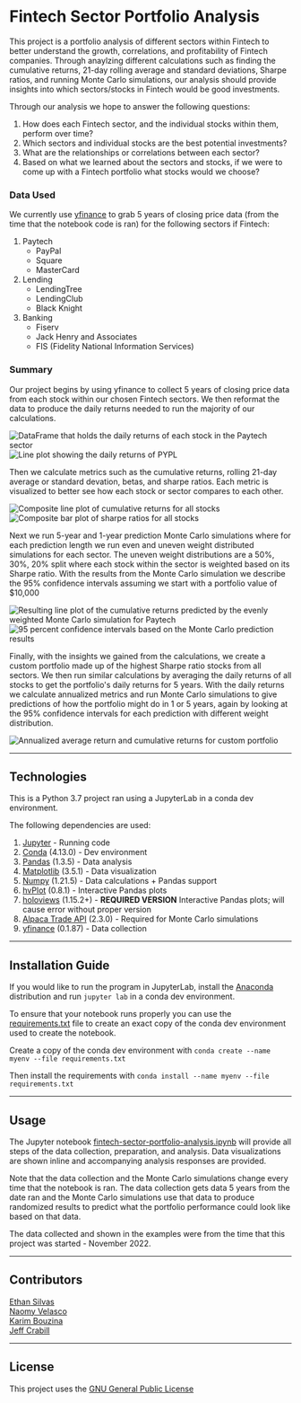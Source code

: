 # Fintech Sector Portfolio Analysis 

This project is a portfolio analysis of different sectors within Fintech to better understand the growth, correlations, and profitability of Fintech companies. Through anaylzing different calculations such as finding the cumulative returns, 21-day rolling average and standard deviations, Sharpe ratios, and running Monte Carlo simulations, our analysis should provide insights into which sectors/stocks in Fintech would be good investments. 

Through our analysis we hope to answer the following questions: 
1. How does each Fintech sector, and the individual stocks within them, perform over time?
2. Which sectors and individual stocks are the best potential investments? 
3. What are the relationships or correlations between each sector? 
4. Based on what we learned about the sectors and stocks, if we were to come up with a Fintech portfolio what stocks would we choose?

### Data Used
We currently use [yfinance](https://pypi.org/project/yfinance/) to grab 5 years of closing price data (from the time that the notebook code is ran) for the following sectors if Fintech: 
    
1. Paytech
    * PayPal 
    * Square
    * MasterCard
2. Lending
    * LendingTree
    * LendingClub
    * Black Knight
3. Banking
    * Fiserv
    * Jack Henry and Associates
    * FIS (Fidelity National Information Services)

### Summary

Our project begins by using yfinance to collect 5 years of closing price data from each stock within our chosen Fintech sectors. We then reformat the data to produce the daily returns needed to run the majority of our calculations. 

![DataFrame that holds the daily returns of each stock in the Paytech sector](/Resources/Images/paytech-daily-df.png)
![Line plot showing the daily returns of PYPL](/Resources/Images/paytech_daily_plot.png)

Then we calculate metrics such as the cumulative returns, rolling 21-day average or standard devation, betas, and sharpe ratios. Each metric is visualized to better see how each stock or sector compares to each other. 

![Composite line plot of cumulative returns for all stocks](/Resources/Images/all-sectors-cumulative-returns.png)
![Composite bar plot of sharpe ratios for all stocks](/Resources/Images/all-sectors-sharpe-ratios.png)

Next we run 5-year and 1-year prediction Monte Carlo simulations where for each prediction length we run even and uneven weight distributed simulations for each sector. The uneven weight distributions are a 50%, 30%, 20% split where each stock within the sector is weighted based on its Sharpe ratio. With the results from the Monte Carlo simulation we describe the 95% confidence intervals assuming we start with a portfolio value of $10,000

![Resulting line plot of the cumulative returns predicted by the evenly weighted Monte Carlo simulation for Paytech](/Resources/Images/mc-even-weight.png)
![95 percent confidence intervals based on the Monte Carlo prediction results](/Resources/Images/mc-confidence-interval.png)

Finally, with the insights we gained from the calculations, we create a custom portfolio made up of the highest Sharpe ratio stocks from all sectors. We then run similar calculations by averaging the daily returns of all stocks to get the portfolio's daily returns for 5 years. With the daily returns we calculate annualized metrics and run Monte Carlo simulations to give predictions of how the portfolio might do in 1 or 5 years, again by looking at the 95% confidence intervals for each prediction with different weight distribution. 

![Annualized average return and cumulative returns for custom portfolio](/Resources/Images/custom-portfolio-annualized.png)

---

## Technologies

This is a Python 3.7 project ran using a JupyterLab in a conda dev environment. 

The following dependencies are used: 
1. [Jupyter](https://jupyter.org/) - Running code 
2. [Conda](https://github.com/conda/conda) (4.13.0) - Dev environment
3. [Pandas](https://github.com/pandas-dev/pandas) (1.3.5) - Data analysis
4. [Matplotlib](https://github.com/matplotlib/matplotlib) (3.5.1) - Data visualization
5. [Numpy](https://numpy.org/) (1.21.5) - Data calculations + Pandas support
6. [hvPlot](https://hvplot.holoviz.org/index.html) (0.8.1) - Interactive Pandas plots 
7. [holoviews](https://holoviews.org/) (1.15.2+) - **REQUIRED VERSION** Interactive Pandas plots; will cause error without proper version
8. [Alpaca Trade API](https://alpaca.markets/docs/trading/) (2.3.0) - Required for Monte Carlo simulations
9. [yfinance](https://pypi.org/project/yfinance/) (0.1.87) - Data collection

---

## Installation Guide

If you would like to run the program in JupyterLab, install the [Anaconda](https://www.anaconda.com/products/distribution) distribution and run `jupyter lab` in a conda dev environment.

To ensure that your notebook runs properly you can use the [requirements.txt](/Resources/requirements.txt) file to create an exact copy of the conda dev environment used to create the notebook. 

Create a copy of the conda dev environment with `conda create --name myenv --file requirements.txt`

Then install the requirements with `conda install --name myenv --file requirements.txt`

---

## Usage

The Jupyter notebook [fintech-sector-portfolio-analysis.ipynb](/fintech-sector-portfolio-analysis.ipynb) will provide all steps of the data collection, preparation, and analysis. Data visualizations are shown inline and accompanying analysis responses are provided.

Note that the data collection and the Monte Carlo simulations change every time that the notebook is ran. The data collection gets data 5 years from the date ran and the Monte Carlo simulations use that data to produce randomized results to predict what the portfolio performance could look like based on that data. 

The data collected and shown in the examples were from the time that this project was started - November 2022. 

---

## Contributors

[Ethan Silvas](https://github.com/ethansilvas) <br>
[Naomy Velasco](https://github.com/naomynaomy) <br>
[Karim Bouzina](https://github.com/karim985) <br>
[Jeff Crabill](https://github.com/jeffreycrabill) <br>

---

## License

This project uses the [GNU General Public License](https://choosealicense.com/licenses/gpl-3.0/)
